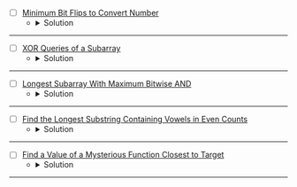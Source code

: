

* [ ] [Minimum Bit Flips to Convert Number](https://leetcode.com/problems/minimum-bit-flips-to-convert-number/description/) 
    * <details>
        <summary> Solution </summary>

        ```c++
            class Solution {
                int countBits(int n) {
                    int cnt = 0;
                    while(n) {
                        n &= (n - 1);
                        cnt += 1;
                    }
                    return cnt;
                }
            public:
                int minBitFlips(int start, int goal) {
                    int _xor = (start ^ goal);
                    return countBits(_xor);
                }
            };
        
    </details>

---


* [ ] [XOR Queries of a Subarray](https://leetcode.com/problems/xor-queries-of-a-subarray/description/) 
    * <details>
        <summary> Solution </summary>

        ```c++
            class Solution {
            public:
                vector<int> xorQueries(vector<int>& arr, vector<vector<int>>& queries) {
                    int n = arr.size();
                    int t = queries.size();
                    int _xor = 0;
                    vector<int> _xorPrefix(n), res;
                    for(int i = 0; i < n;i++) {
                        _xor = (_xor ^ arr[i]);
                        _xorPrefix[i] = _xor;
                    }
                    for(int i = 0; i < t;i++) {
                        int left = queries[i][0], right = queries[i][1];
                        int result = (_xorPrefix[right] ^ (left == 0 ? 0 : _xorPrefix[left - 1]));
                        res.push_back(result);
                    }
                    return res;
                }
            };
        
    </details>

---


* [ ] [Longest Subarray With Maximum Bitwise AND](https://leetcode.com/problems/longest-subarray-with-maximum-bitwise-and/description/) 
    * <details>
        <summary> Solution </summary>

        ```c++
            class Solution {
            public:
                int longestSubarray(vector<int>& nums) {
                    int n = nums.size();
                    int maxLen = 0;
                    int mx = 0, cnt = 0;
                    for(auto &it: nums)
                        mx = max(mx, it);
                    for(int i = 0 ; i < n;i++) {
                        if(nums[i] == mx) cnt += 1;
                        else cnt = 0;
                        maxLen = max(maxLen, cnt);
                    }
                    return maxLen;
                }
            };
        
    </details>

---


* [ ] [Find the Longest Substring Containing Vowels in Even Counts](https://leetcode.com/problems/find-the-longest-substring-containing-vowels-in-even-counts/description/) 
    * <details>
        <summary> Solution </summary>

        ```c++
            class Solution {
            public:
                int findTheLongestSubstring(string s) {
                    int n = s.size();
                    int mask = 0, res = 0;
                    unordered_map<int, int> vis;
                    vis[0] = 0;
                    for(int i = 0; i < n;i++) {
                        if(s[i] == 'a' || s[i] == 'e' || s[i] == 'i' || s[i] == 'o' || s[i] == 'u')
                            mask ^= (1 << (s[i] - 'a'));
                        if(vis.count(mask) == false)
                            vis[mask] = i;
                        res = max(res, i - vis[mask] + (mask == 0));
                    }
                    return res;
                }
            };
        
    </details>

---


* [ ] [Find a Value of a Mysterious Function Closest to Target](https://leetcode.com/problems/find-a-value-of-a-mysterious-function-closest-to-target/description/) 
    * <details>
        <summary> Solution </summary>

        ```c++
            class Solution {
                void buildBits(int n, vector<vector<int>>& bitPrefix, vector<int> arr) {
                    for(int i = 0; i < n;i++) {
                        int idx = 0;
                        while(arr[i] > 0) {
                            bitPrefix[i][idx] = (arr[i] & 1);
                            arr[i] >>= 1;
                            idx += 1;
                        }
                    }

                    for(int i = 0; i < 30;i++) {
                        for(int j = 1; j < n;j++)
                            bitPrefix[j][i] += bitPrefix[j - 1][i];
                    }
                }

                int getClosestNumLessThanOrEqualTarget(vector<vector<int>>& bitPrefix, int n, int target) {
                    int mnAND = -1E9;
                    for(int i = 0; i < n;i++) {
                        int left = i, right = n - 1, res = -1E9;
                        while(left <= right) {
                            int mid = left + (right - left) / 2;
                            int cur = 0, len = mid - i + 1;
                            for(int j = 0; j < 30;j++) {
                                int sum = bitPrefix[mid][j] - (i == 0 ? 0 : bitPrefix[i - 1][j]);
                                if(len == sum)
                                    cur |= (1 << j);
                            }
                            if(cur <= target) {
                                res = cur;
                                right = mid - 1;
                            }
                            else left = mid + 1;
                        }
                        mnAND = max(mnAND, res);
                    }
                    return mnAND;
                }

                int getClosestNumGreaterThanOrEqualTarget(vector<vector<int>>& bitPrefix, int n, int target) {
                    int mxAND = 1E9;
                    for(int i = 0; i < n;i++) {
                        int left = i, right = n - 1, res = 1E9;
                        while(left <= right) {
                            int mid = left + (right - left) / 2;
                            int cur = 0, len = mid - i + 1;
                            for(int j = 0; j < 30;j++) {
                                int sum = bitPrefix[mid][j] - (i == 0 ? 0 : bitPrefix[i - 1][j]);
                                if(len == sum)
                                    cur |= (1 << j);
                            }
                            if(cur >= target) {
                                res = cur;
                                left = mid + 1;
                            }
                            else right = mid - 1;
                        }
                        mxAND = min(mxAND, res);
                    }
                    return mxAND;
                }
            public:
                int closestToTarget(vector<int>& arr, int target) {
                    int n = arr.size();
                    int mnAND = -1E9, mxAND = 1E9;
                    vector<vector<int>> bitPrefix(n, vector<int>(30));
                    buildBits(n, bitPrefix, arr);
                    int mnValue = getClosestNumLessThanOrEqualTarget(bitPrefix, n, target);
                    int mxValue = getClosestNumGreaterThanOrEqualTarget(bitPrefix, n, target);
                    int closest = min(mxValue - target, target - mnValue);
                    return closest;
                }
            };

            /*

                011 --> 3 
                101 --> 5
                111 --> 7
                1000 --> 8
                1001 --> 9

                when applying AND for (x & y) the number will be less than or equal to the minimum between them

            */
        
    </details>

---